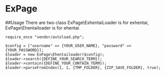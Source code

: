 ExPage
======

##Usage
There are two class ExPage\ExhentaiLoader is for exhentai, ExPage\Ehentailoader is for ehentai

```
require_once "vendor/autoload.php";

$config = ["username" => {YOUR_USER_NAME}, "password" => {YOUR_PASSWORD}];    
$loader = new ExPage\Ehentailoader($config);
$loader->search({DEFINE_YOUR_SEARCH_TERM});
$loader->contain({DEFINE_YOUR_CONTAIN_TERM});
$loader->parseFromIndex(1, 1, {TMP_FOLDER}, {ZIP_SAVE_FOLDER}, true);
```
